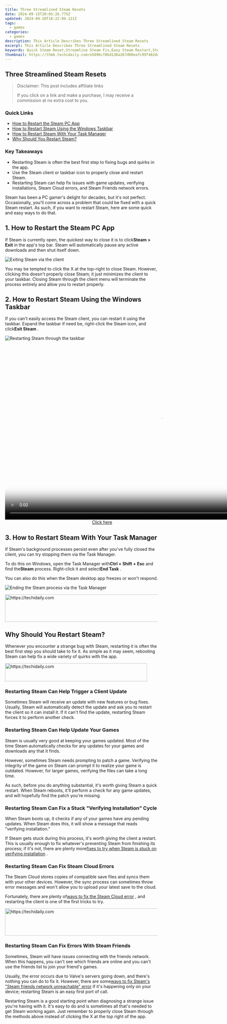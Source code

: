 ```yaml
---
title: Three Streamlined Steam Resets
date: 2024-09-15T20:05:26.775Z
updated: 2024-09-20T18:22:09.121Z
tags:
  - games
categories:
  - games
description: This Article Describes Three Streamlined Steam Resets
excerpt: This Article Describes Three Streamlined Steam Resets
keywords: Quick Steam Reset,Streamline Steam Fix,Easy Steam Restart,Steam Reset Hack,Simplified Steam Cleanse,Fast Steam Cleanup,Optimized Steam Rehab
thumbnail: https://thmb.techidaily.com/e5896cf8bd138a267d00eafc99f462dd02faf3099304ebd5a4c58885b5043e0a.jpg
---
```


## Three Streamlined Steam Resets

>  Disclaimer: This post includes affiliate links
>
>  If you click on a link and make a purchase, I may receive a commission at no extra cost to you.
>

### Quick Links

* [How to Restart the Steam PC App](#how-to-restart-the-steam-pc-app)
* [How to Restart Steam Using the Windows Taskbar](#how-to-restart-steam-using-the-windows-taskbar)
* [How to Restart Steam With Your Task Manager](#how-to-restart-steam-with-your-task-manager)
* [Why Should You Restart Steam?](#why-should-you-restart-steam)

### Key Takeaways

* Restarting Steam is often the best first step to fixing bugs and quirks in the app.
* Use the Steam client or taskbar icon to properly close and restart Steam.
* Restarting Steam can help fix issues with game updates, verifying installations, Steam Cloud errors, and Steam Friends network errors.

 Steam has been a PC gamer's delight for decades, but it's not perfect. Occasionally, you'll come across a problem that could be fixed with a quick Steam restart. As such, if you want to restart Steam, here are some quick and easy ways to do that.

## 1\. How to Restart the Steam PC App

 If Steam is currently open, the quickest way to close it is to click**Steam > Exit** in the app's top bar. Steam will automatically pause any active downloads and then shut itself down.

![Exiting Steam via the client](https://static1.makeuseofimages.com/wordpress/wp-content/uploads/2024/01/restart-steam-exit-client.jpg)

 You may be tempted to click the X at the top-right to close Steam. However, clicking this doesn't properly close Steam; it just minimizes the client to your taskbar. Closing Steam through the client menu will terminate the process entirely and allow you to restart properly.

## 2\. How to Restart Steam Using the Windows Taskbar

 If you can't easily access the Steam client, you can restart it using the taskbar. Expand the taskbar if need be, right-click the Steam icon, and click**Exit Steam** .

![Restarting Steam through the taskbar](https://static1.makeuseofimages.com/wordpress/wp-content/uploads/2024/01/restart-steam-exit-taskbar-1.jpg)

<!-- affiliate ads begin -->
<span id="1492813">
					<video width="1024" height="576" style="cursor:pointer"
           poster="//a.impactradius-go.com/display-clicktoplayimage/1492813.png"
           onclick="if(!this.playClicked){this.play();this.setAttribute('controls',true);this.playClicked=true;}">
	   <source src="//a.impactradius-go.com/display-ad/14559-1492813">
	   <img src="//a.impactradius-go.com/display-clicktoplayimage/1492813.png" style="border: none; height: 100%; width: 100%; object-fit: contain">
	</video>
	<div style="width:640px;text-align:center"><a href="javascript:window.open(decodeURIComponent('https%3A%2F%2Fpropmoneyinc.pxf.io%2Fc%2F5597632%2F1492813%2F14559'), '_blank');void(0);">Click here</a></div>
</span>
<img height="0" width="0" src="https://imp.pxf.io/i/5597632/1492813/14559" style="position:absolute;visibility:hidden;" border="0" />
<!-- affiliate ads end -->

## 3\. How to Restart Steam With Your Task Manager

 If Steam's background processes persist even after you've fully closed the client, you can try stopping them via the Task Manager.

 To do this on Windows, open the Task Manager with**Ctrl + Shift + Esc** and find the**Steam** process. Right-click it and select**End Task** .

 You can also do this when the Steam desktop app freezes or won't respond.

![Ending the Steam process via the Task Manager](https://static1.makeuseofimages.com/wordpress/wp-content/uploads/2024/01/restart-steam-task-manager-1.jpg)

<!-- affiliate ads begin -->
<a href="https://appsumo.8odi.net/c/5597632/2144274/7443" target="_top" id="2144274">
  <img src="//a.impactradius-go.com/display-ad/7443-2144274" border="0" alt="https://techidaily.com" width="600" height="90"/>
</a>
<img height="0" width="0" src="https://appsumo.8odi.net/i/5597632/2144274/7443" style="position:absolute;visibility:hidden;" border="0" />
<!-- affiliate ads end -->

## Why Should You Restart Steam?

 Whenever you encounter a strange bug with Steam, restarting it is often the best first step you should take to fix it. As simple as it may seem, rebooting Steam can help fix a wide variety of quirks with the app.

<!-- affiliate ads begin -->
<a href="https://aligracehair.sjv.io/c/5597632/2135360/19272" target="_top" id="2135360">
  <img src="//a.impactradius-go.com/display-ad/19272-2135360" border="0" alt="https://techidaily.com" width="468" height="60"/>
</a>
<img height="0" width="0" src="https://aligracehair.sjv.io/i/5597632/2135360/19272" style="position:absolute;visibility:hidden;" border="0" />
<!-- affiliate ads end -->

### Restarting Steam Can Help Trigger a Client Update

 Sometimes Steam will receive an update with new features or bug fixes. Usually, Steam will automatically detect the update and ask you to restart the client so it can install it. If it can't find the update, restarting Steam forces it to perform another check.

### Restarting Steam Can Help Update Your Games

 Steam is usually very good at keeping your games updated. Most of the time Steam automatically checks for any updates for your games and downloads any that it finds.

 However, sometimes Steam needs prompting to patch a game. Verifying the integrity of the game on Steam can prompt it to realize your game is outdated. However, for larger games, verifying the files can take a long time.

 As such, before you do anything substantial, it's worth giving Steam a quick restart. When Steam reboots, it'll perform a check for any game updates, and will hopefully find the patch you're missing.

### Restarting Steam Can Fix a Stuck "Verifying Installation" Cycle

 When Steam boots up, it checks if any of your games have any pending updates. When Steam does this, it will show a message that reads "verifying installation."

 If Steam gets stuck during this process, it's worth giving the client a restart. This is usually enough to fix whatever's preventing Steam from finishing its process; if it's not, there are plenty more[fixes to try when Steam is stuck on verifying installation](https://www.makeuseof.com/steam-stuck-verifying-installation/) .

### Restarting Steam Can Fix Steam Cloud Errors

 The Steam Cloud stores copies of compatible save files and syncs them with your other devices. However, the sync process can sometimes throw error messages and won't allow you to upload your latest save to the cloud.

 Fortunately, there are plenty of[ways to fix the Steam Cloud error](https://www.makeuseof.com/windows-steam-cloud-error/) , and restarting the client is one of the first tricks to try.

<!-- affiliate ads begin -->
<a href="https://ephamedtechinc.pxf.io/c/5597632/2139322/26400" target="_top" id="2139322">
  <img src="//a.impactradius-go.com/display-ad/26400-2139322" border="0" alt="https://techidaily.com" width="728" height="90"/>
</a>
<img height="0" width="0" src="https://ephamedtechinc.pxf.io/i/5597632/2139322/26400" style="position:absolute;visibility:hidden;" border="0" />
<!-- affiliate ads end -->

### Restarting Steam Can Fix Errors With Steam Friends

 Sometimes, Steam will have issues connecting with the friends network. When this happens, you can't see which friends are online and you can't use the friends list to join your friend's games.

 Usually, the error occurs due to Valve's servers going down, and there's nothing you can do to fix it. However, there are some[ways to fix Steam's "Steam friends network unreachable" error](https://www.makeuseof.com/how-to-fix-steam-friends-network-unreachable-error-in-windows-11/) if it's happening only on your device; restarting Steam is an easy first port of call.

 Restarting Steam is a good starting point when diagnosing a strange issue you're having with it. It's easy to do and is sometimes all that's needed to get Steam working again. Just remember to properly close Steam through the methods above instead of clicking the X at the top right of the app.

<ins class="adsbygoogle"
     style="display:block"
     data-ad-format="autorelaxed"
     data-ad-client="ca-pub-7571918770474297"
     data-ad-slot="1223367746"></ins>

<ins class="adsbygoogle"
     style="display:block"
     data-ad-client="ca-pub-7571918770474297"
     data-ad-slot="8358498916"
     data-ad-format="auto"
     data-full-width-responsive="true"></ins>



